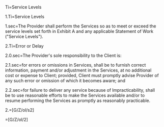 Ti=Service Levels

1.Ti=Service Levels

1.sec=The Provider shall perform the Services so as to meet or exceed the service levels set forth in Exhibit A and any applicable Statement of Work ("Service Levels").

2.Ti=Error or Delay

2.0.sec=The Provider's sole responsibility to the Client is:

2.1.sec=for errors or omissions in Services, shall be to furnish correct information, payment and/or adjustment in the Services, at no additional cost or expense to Client; provided, Client must promptly advise Provider of any such error or omission of which it becomes aware; and

2.2.sec=for failure to deliver any service because of Impracticability, shall be to use reasonable efforts to make the Services available and/or to resume performing the Services as promptly as reasonably practicable.

2.=[G/Z/ol/s2]

=[G/Z/ol/2]
